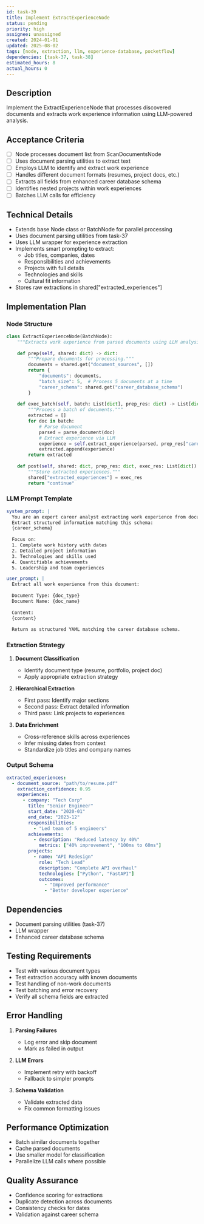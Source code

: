 ```yaml
---
id: task-39
title: Implement ExtractExperienceNode
status: pending
priority: high
assignee: unassigned
created: 2024-01-01
updated: 2025-08-02
tags: [node, extraction, llm, experience-database, pocketflow]
dependencies: [task-37, task-38]
estimated_hours: 8
actual_hours: 0
---
```


## Description

Implement the ExtractExperienceNode that processes discovered documents and extracts work experience information using LLM-powered analysis.

## Acceptance Criteria

- [ ] Node processes document list from ScanDocumentsNode
- [ ] Uses document parsing utilities to extract text
- [ ] Employs LLM to identify and extract work experience
- [ ] Handles different document formats (resumes, project docs, etc.)
- [ ] Extracts all fields from enhanced career database schema
- [ ] Identifies nested projects within work experiences
- [ ] Batches LLM calls for efficiency

## Technical Details

- Extends base Node class or BatchNode for parallel processing
- Uses document parsing utilities from task-37
- Uses LLM wrapper for experience extraction
- Implements smart prompting to extract:
  - Job titles, companies, dates
  - Responsibilities and achievements
  - Projects with full details
  - Technologies and skills
  - Cultural fit information
- Stores raw extractions in shared["extracted_experiences"]

## Implementation Plan

### Node Structure

```python
class ExtractExperienceNode(BatchNode):
    """Extracts work experience from parsed documents using LLM analysis."""
    
    def prep(self, shared: dict) -> dict:
        """Prepare documents for processing."""
        documents = shared.get("document_sources", [])
        return {
            "documents": documents,
            "batch_size": 5,  # Process 5 documents at a time
            "career_schema": shared.get("career_database_schema")
        }
    
    def exec_batch(self, batch: List[dict], prep_res: dict) -> List[dict]:
        """Process a batch of documents."""
        extracted = []
        for doc in batch:
            # Parse document
            parsed = parse_document(doc)
            # Extract experience via LLM
            experience = self.extract_experience(parsed, prep_res["career_schema"])
            extracted.append(experience)
        return extracted
    
    def post(self, shared: dict, prep_res: dict, exec_res: List[dict]) -> str:
        """Store extracted experiences."""
        shared["extracted_experiences"] = exec_res
        return "continue"
```

### LLM Prompt Template

```yaml
system_prompt: |
  You are an expert career analyst extracting work experience from documents.
  Extract structured information matching this schema:
  {career_schema}
  
  Focus on:
  1. Complete work history with dates
  2. Detailed project information
  3. Technologies and skills used
  4. Quantifiable achievements
  5. Leadership and team experiences

user_prompt: |
  Extract all work experience from this document:
  
  Document Type: {doc_type}
  Document Name: {doc_name}
  
  Content:
  {content}
  
  Return as structured YAML matching the career database schema.
```

### Extraction Strategy

1. **Document Classification**
   - Identify document type (resume, portfolio, project doc)
   - Apply appropriate extraction strategy

2. **Hierarchical Extraction**
   - First pass: Identify major sections
   - Second pass: Extract detailed information
   - Third pass: Link projects to experiences

3. **Data Enrichment**
   - Cross-reference skills across experiences
   - Infer missing dates from context
   - Standardize job titles and company names

### Output Schema

```yaml
extracted_experiences:
  - document_source: "path/to/resume.pdf"
    extraction_confidence: 0.95
    experiences:
      - company: "Tech Corp"
        title: "Senior Engineer"
        start_date: "2020-01"
        end_date: "2023-12"
        responsibilities:
          - "Led team of 5 engineers"
        achievements:
          - description: "Reduced latency by 40%"
            metrics: ["40% improvement", "100ms to 60ms"]
        projects:
          - name: "API Redesign"
            role: "Tech Lead"
            description: "Complete API overhaul"
            technologies: ["Python", "FastAPI"]
            outcomes:
              - "Improved performance"
              - "Better developer experience"
```

## Dependencies

- Document parsing utilities (task-37)
- LLM wrapper
- Enhanced career database schema

## Testing Requirements

- Test with various document types
- Test extraction accuracy with known documents
- Test handling of non-work documents
- Test batching and error recovery
- Verify all schema fields are extracted

## Error Handling

1. **Parsing Failures**
   - Log error and skip document
   - Mark as failed in output

2. **LLM Errors**
   - Implement retry with backoff
   - Fallback to simpler prompts

3. **Schema Validation**
   - Validate extracted data
   - Fix common formatting issues

## Performance Optimization

- Batch similar documents together
- Cache parsed documents
- Use smaller model for classification
- Parallelize LLM calls where possible

## Quality Assurance

- Confidence scoring for extractions
- Duplicate detection across documents
- Consistency checks for dates
- Validation against career schema